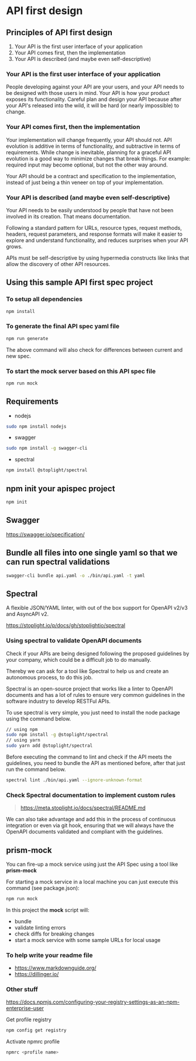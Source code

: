 # API first design

## Principles of API first design

1. Your API is the first user interface of your application
2. Your API comes first, then the implementation
3. Your API is described (and maybe even self-descriptive)

### Your API is the first user interface of your application

People developing against your API are your users, and your API needs to be designed with those users in mind.
Your API is how your product exposes its functionality.
Careful plan and design your API because after your API's released into the wild, it will be hard (or nearly impossible) to change.

### Your API comes first, then the implementation

Your implementation will change frequently, your API should not.
API evolution is additive in terms of functionality, and subtractive in terms of requirements.
While change is inevitable, planning for a graceful API evolution is a good way to minimize changes that break things. For example: required input may become optional, but not the other way around.

Your API should be a contract and specification to the implementation, instead of just being a thin veneer on top of your implementation.

### Your API is described (and maybe even self-descriptive)

Your API needs to be easily understood by people that have not been involved in its creation. That means documentation.

Following a standard pattern for URLs, resource types, request methods, headers, request parameters, and response formats will make it easier to explore and understand functionality, and reduces surprises when your API grows.

APIs must be self-descriptive by using hypermedia constructs like links that allow the discovery of other API resources.

## Using this sample API first spec project

### To setup all dependencies

```sh
npm install
```

### To generate the final API spec yaml file

```sh
npm run generate
```

The above command will also check for differences between current and new spec.

### To start the mock server based on this API spec file

```sh
npm run mock
```

## Requirements

- nodejs

```sh
sudo npm install nodejs
```

- swagger

```sh
sudo npm install -g swagger-cli
```

- spectral

```sh
npm install @stoplight/spectral
```

## npm init your apispec project

```sh
npm init
```

## Swagger

<https://swagger.io/specification/>

## Bundle all files into one single yaml so that we can run spectral validations

```sh
swagger-cli bundle api.yaml -o ./bin/api.yaml -t yaml
```

## Spectral

A flexible JSON/YAML linter, with out of the box support for OpenAPI v2/v3 and AsyncAPI v2.

<https://stoplight.io/p/docs/gh/stoplightio/spectral>

### Using spectral to validate OpenAPI documents

Check if your APIs are being designed following the proposed guidelines by your company, which could be a difficult job to do manually.

Thereby we can ask for a tool like Spectral to help us and create an autonomous process, to do this job.

Spectral is an open-source project that works like a linter to OpenAPI documents and has a lot of rules to ensure very common guidelines in the software industry to develop RESTFul APIs.

To use spectral is very simple, you just need to install the node package using the command below.

```sh
// using npm
sudo npm install -g @stoplight/spectral
// using yarn
sudo yarn add @stoplight/spectral
```

Before executing the command to lint and check if the API meets the guidelines, you need to bundle the API as mentioned before, after that just run the command below.

```sh
spectral lint ./bin/api.yaml --ignore-unknown-format
```

### Check Spectral documentation to implement custom rules

> <https://meta.stoplight.io/docs/spectral/README.md>

We can also take advantage and add this in the process of continuous integration or even via git hook, ensuring that we will always have the OpenAPI documents validated and compliant with the guidelines.

## prism-mock

You can fire-up a mock service using just the API Spec using a tool like **prism-mock**

For starting a mock service in a local machine you can just execute this command (see package.json):

```sh
npm run mock
```

In this project the **mock** script will:

- bundle
- validate linting errors
- check diffs for breaking changes
- start a mock service with some sample URLs for local usage

### To help write your readme file

- <https://www.markdownguide.org/>
- <https://dillinger.io/>

### Other stuff

https://docs.npmjs.com/configuring-your-registry-settings-as-an-npm-enterprise-user

Get profile registry

```sh
npm config get registry
```

Activate npmrc profile

```sh
npmrc <profile name>
```

